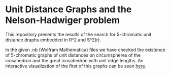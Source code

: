 # Unit Distance Graphs and the Nelson-Hadwiger problem
This repository presents the results of the search for 5-chromatic unit distance draphs embedded in R^2 and S^2(r).


In the given .nb (Wolfram Mathematica) files we have checked the existence of 5-chromatic graphs of unit distances on circumspheres of the icosahedron and the great icosahedron with  unit edge lengths. An interactive visualization of the first of this graphs can be seen <a href="https://vsvor.github.io/">here</a>.


